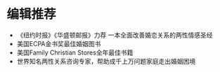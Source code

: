 # 编辑推荐
  - 《纽约时报》《华盛顿邮报》力荐 一本全面改善婚恋关系的两性情感圣经
  - 美国ECPA金书奖最佳婚姻图书
  - 美国Family Christian Stores全年最佳书籍
  - 世界知名两性关系咨询专家，帮助成千上万问题家庭走出婚姻困境